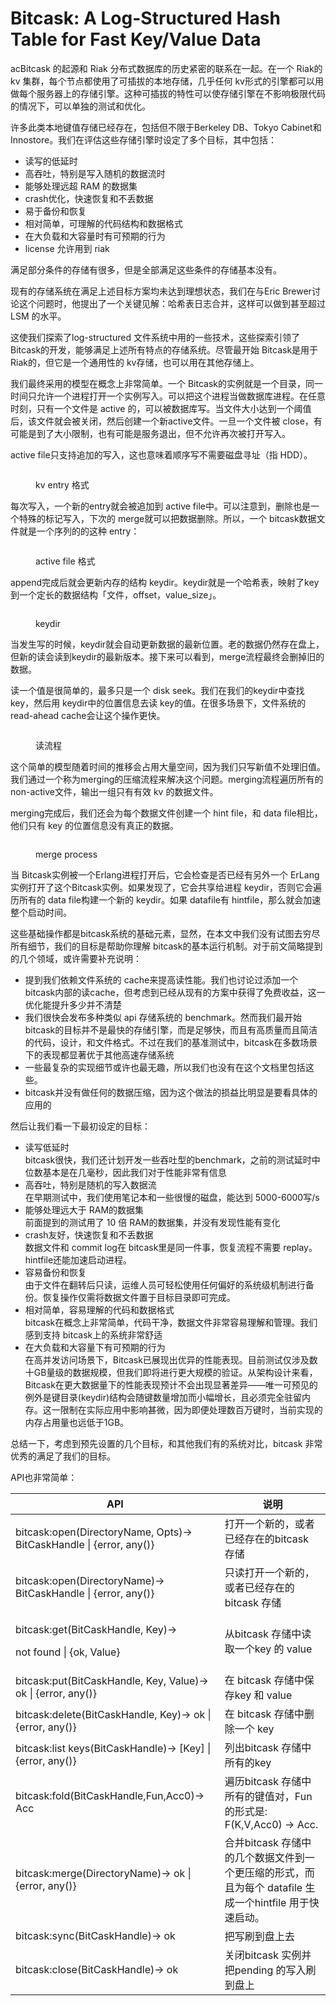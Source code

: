 # Bitcask: A Log-Structured Hash Table for Fast Key/Value Data

acBitcask 的起源和 Riak 分布式数据库的历史紧密的联系在一起。在一个 Riak的 kv 集群，每个节点都使用了可插拔的本地存储，几乎任何 kv形式的引擎都可以用做每个服务器上的存储引擎。这种可插拔的特性可以使存储引擎在不影响极限代码的情况下，可以单独的测试和优化。

许多此类本地键值存储已经存在，包括但不限于Berkeley DB、Tokyo Cabinet和Innostore。我们在评估这些存储引擎时设定了多个目标，其中包括：

* 读写的低延时
* 高吞吐，特别是写入随机的数据流时
* 能够处理远超 RAM 的数据集
* crash优化，快速恢复和不丢数据
* 易于备份和恢复
* 相对简单，可理解的代码结构和数据格式
* 在大负载和大容量时有可预期的行为
* license 允许用到 riak

满足部分条件的存储有很多，但是全部满足这些条件的存储基本没有。

现有的存储系统在满足上述目标方案均未达到理想状态，我们在与Eric Brewer讨论这个问题时，他提出了一个关键见解：哈希表日志合并，这样可以做到甚至超过 LSM 的水平。

这使我们探索了log-structured 文件系统中用的一些技术，这些探索引领了 Bitcask的开发，能够满足上述所有特点的存储系统。尽管最开始 Bitcask是用于 Riak的，但它是一个通用性的 kv存储，也可以用在其他存储上。

我们最终采用的模型在概念上非常简单。一个 Bitcask的实例就是一个目录，同一时间只允许一个进程打开一个实例写入。可以把这个进程当做数据库进程。在任意时刻，只有一个文件是 active 的，可以被数据库写。当文件大小达到一个阈值后，该文件就会被关闭，然后创建一个新active文件。一旦一个文件被 close，有可能是到了大小限制，也有可能是服务退出，但不允许再次被打开写入。

active file只支持追加的写入，这也意味着顺序写不需要磁盘寻址（指 HDD）。

<figure><img src="../.gitbook/assets/image (4).png" alt=""><figcaption><p>kv entry 格式</p></figcaption></figure>

每次写入，一个新的entry就会被追加到 active file中。可以注意到，删除也是一个特殊的标记写入，下次的 merge就可以把数据删除。所以，一个 bitcask数据文件就是一个序列的的这种 entry：

<figure><img src="../.gitbook/assets/image (2).png" alt=""><figcaption><p>active file 格式</p></figcaption></figure>

append完成后就会更新内存的结构 keydir。keydir就是一个哈希表，映射了key到一个定长的数据结构「文件，offset，value\_size」。

<figure><img src="../.gitbook/assets/image (1) (1) (1).png" alt=""><figcaption><p>keydir</p></figcaption></figure>

当发生写的时候，keydir就会自动更新数据的最新位置。老的数据仍然存在盘上，但新的读会读到keydir的最新版本。接下来可以看到，merge流程最终会删掉旧的数据。

读一个值是很简单的，最多只是一个 disk seek。我们在我们的keydir中查找key，然后用 keydir中的位置信息去读 key的值。在很多场景下，文件系统的 read-ahead cache会让这个操作更快。

<figure><img src="../.gitbook/assets/image (2) (1).png" alt=""><figcaption><p>读流程</p></figcaption></figure>

这个简单的模型随着时间的推移会占用大量空间，因为我们只写新值不处理旧值。我们通过一个称为merging的压缩流程来解决这个问题。merging流程遍历所有的 non-active文件，输出一组只有有效 kv 的数据文件。

merging完成后，我们还会为每个数据文件创建一个 hint file，和 data file相比，他们只有 key 的位置信息没有真正的数据。

<figure><img src="../.gitbook/assets/image (3).png" alt=""><figcaption><p>merge process</p></figcaption></figure>

当 Bitcask实例被一个Erlang进程打开后，它会检查是否已经有另外一个 ErLang实例打开了这个Bitcask实例。如果发现了，它会共享给进程 keydir，否则它会遍历所有的 data file构建一个新的 keydir。如果 datafile有 hintfile，那么就会加速整个启动时间。

这些基础操作都是bitcask系统的基础元素，显然，在本文中我们没有试图去穷尽所有细节，我们的目标是帮助你理解 bitcask的基本运行机制。对于前文简略提到的几个领域，或许需要补充说明：

* 提到我们依赖文件系统的 cache来提高读性能。我们也讨论过添加一个bitcask内部的读cache，但考虑到已经从现有的方案中获得了免费收益，这一优化能提升多少并不清楚
* 我们很快会发布多种类似 api 存储系统的 benchmark。然而我们最开始 bitcask的目标并不是最快的存储引擎，而是足够快，而且有高质量而且简洁的代码，设计，和文件格式。不过在我们的基准测试中，bitcask在多数场景下的表现都显著优于其他高速存储系统
* 一些最复杂的实现细节或许也最无趣，所以我们也没有在这个文档里包括这些。
* bitcask并没有做任何的数据压缩，因为这个做法的损益比明显是要看具体的应用的

然后让我们看一下最初设定的目标：

* 读写低延时\
  bitcask很快，我们还计划开发一些吞吐型的benchmark，之前的测试延时中位数基本是在几毫秒，因此我们对于性能非常有信息
* 高吞吐，特别是随机的写入数据流\
  在早期测试中，我们使用笔记本和一些很慢的磁盘，能达到 5000-6000写/s
* 能够处理远大于 RAM的数据集\
  前面提到的测试用了 10 倍 RAM的数据集，并没有发现性能有变化
* crash友好，快速恢复和不丢数据\
  数据文件和 commit log在 bitcask里是同一件事，恢复流程不需要 replay。hintfile还能加速启动进程。
* 容易备份和恢复\
  由于文件在翻转后只读，运维人员可轻松使用任何偏好的系统级机制进行备份。恢复操作仅需将数据文件置于目标目录即可完成。
* 相对简单，容易理解的代码和数据格式\
  bitcask在概念上非常简单，代码干净，数据文件非常容易理解和管理。我们感到支持 bitcask上的系统非常舒适
* 在大负载和大容量下有可预期的行为\
  在高并发访问场景下，Bitcask已展现出优异的性能表现。目前测试仅涉及数十GB量级的数据规模，但我们即将进行更大规模的验证。从架构设计来看，Bitcask在更大数据量下的性能表现预计不会出现显著差异——唯一可预见的例外是键目录(keydir)结构会随键数量增加而小幅增长，且必须完全驻留内存。这一限制在实际应用中影响甚微，因为即便处理数百万键时，当前实现的内存占用量也远低于1GB。

总结一下，考虑到预先设置的几个目标，和其他我们有的系统对比，bitcask 非常优秀的满足了我们的目标。

API也非常简单：

<table><thead><tr><th width="318.796875">API</th><th>说明</th></tr></thead><tbody><tr><td>bitcask:open(DirectoryName, Opts)→ BitCaskHandle | {error, any()}</td><td>打开一个新的，或者已经存在的bitcask 存储</td></tr><tr><td>bitcask:open(DirectoryName)→ BitCaskHandle | {error, any()}</td><td>只读打开一个新的，或者已经存在的bitcask 存储</td></tr><tr><td><p>bitcask:get(BitCaskHandle, Key)→ </p><p>not found | {ok, Value}</p></td><td>从bitcask 存储中读取一个key 的 value</td></tr><tr><td>bitcask:put(BitCaskHandle, Key, Value)→ ok | {error, any()}</td><td>在 bitcask 存储中保存key 和 value</td></tr><tr><td>bitcask:delete(BitCaskHandle, Key)→ ok | {error, any()}</td><td>在 bitcask 存储中删除一个 key</td></tr><tr><td>bitcask:list keys(BitCaskHandle)→ [Key] | {error, any()}</td><td>列出bitcask 存储中所有的key</td></tr><tr><td>bitcask:fold(BitCaskHandle,Fun,Acc0)→ Acc</td><td>遍历bitcask 存储中所有的键值对，Fun 的形式是: F(K,V,Acc0) → Acc.</td></tr><tr><td>bitcask:merge(DirectoryName)→ ok | {error, any()}</td><td>合并bitcask 存储中的几个数据文件到一个更压缩的形式，而且为每个 datafile 生成一个hintfile 用于快速启动。</td></tr><tr><td>bitcask:sync(BitCaskHandle)→ ok</td><td>把写刷到盘上去</td></tr><tr><td>bitcask:close(BitCaskHandle)→ ok</td><td>关闭bitcask 实例并把pending 的写入刷到盘上</td></tr></tbody></table>
